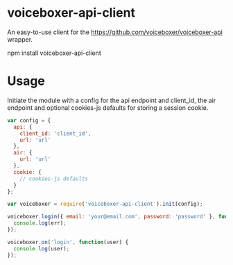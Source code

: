 # voiceboxer-api-client

An easy-to-use client for the https://github.com/voiceboxer/voiceboxer-api wrapper.

  npm install voiceboxer-api-client

# Usage

Initiate the module with a config for the api endpoint and client_id, the air endpoint and optional cookies-js defaults for storing a session cookie.

```javascript
var config = {
  api: {
    client_id: 'client_id',
    url: 'url'
  },
  air: {
    url: 'url'
  },
  cookie: {
    // cookies-js defaults
  }
};

var voiceboxer = require('voiceboxer-api-client').init(config);

voiceboxer.login({ email: 'your@email.com', password: 'password' }, function(err) {
  console.log(err);
});

voiceboxer.on('login', function(user) {
  console.log(user);
});
```
